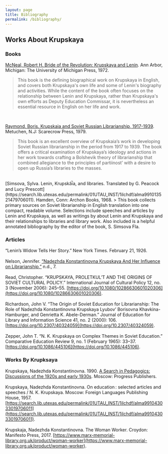 ```yaml
---
layout: page
title: Bibliography
permalink: /bibliography/
---
```


## Works About Krupskaya

### Books

[McNeal, Robert H. Bride of the Revolution: Krupskaya and Lenin](https://search.lib.utexas.edu/permalink/01UTAU_INST/be14ds/alma991049217599706011). Ann Arbor, Michigan: The University of Michigan Press, 1972.
> This book is the defining biographical work on Krupskaya in English, and covers both Krupskaya's own life and some of Lenin's biography and activities. While the content of the book often focuses on the relationship between Lenin and Krupskaya, rather than Krupskaya's own efforts as Deputy Education Commissar, it is nevertheless an essential resource in English on her life and work.

<br />

[Raymond, Boris. Krupskaia and Soviet Russian Librarianship, 1917-1939](https://search.lib.utexas.edu/permalink/01UTAU_INST/1ilchdf/alma991050066209706011). Metuchen, N.J: Scarecrow Press, 1979.
> This book is an excellent overview of Krupskaia’s work in developing Soviet Russian librarianship in the period from 1917 to 1939. The book offers a critical examination of Krupskaya’s ideology and actions in her work towards crafting a Bolshevik theory of librarianship that combined allegiance to the principles of partiinost’ with a desire to open up Russia’s libraries to the masses. 

<br />
[Simsova, Sylva. Lenin, Krupska︠i︡a, and libraries. Translated by G. Peacock and Lucy Prescott](https://search.lib.utexas.edu/permalink/01UTAU_INST/1ilchdf/alma991013521479706011). Hamden, Conn: Archon Books, 1968.
> This book collects primary sources on Soviet librarianship in English translation into one compact, readable volume. Selections include speeches and articles by Lenin and Krupskaya, as well as writings by about Lenin and Krupskaya and their relationships to libraries and library work. Also included is a helpful annotated bibliography by the editor of the book, S. Simsova Fla.


### Articles
“Lenin’s Widow Tells Her Story.” New York Times. February 21, 1926.
<br />
<br />
Nelson, Jennifer. [“Nadezhda Konstantinovna Krupskaya And Her Influence on Librarianship,”](https://jccronin.weebly.com/uploads/2/7/1/8/2718811/krupskaya.pdf) n.d., 7.
<br />
<br />
Read, Christopher. “KRUPSKAYA, PROLETKUL’T AND THE ORIGINS OF SOVIET CULTURAL POLICY.” International Journal of Cultural Policy 12, no. 3 (November 2006): 245–55. [https://doi.org/10.1080/10286630601020306](https://doi.org/10.1080/10286630601020306).
<br />
<br />
Richardson, John V. “The Origin of Soviet Education for Librarianship: The Role of Nadezhda Konstantinovna Krupskaya Lyubov’ Borisovna Khavkina-Hamburger, and Genrietta K. Abele-Derman.” Journal of Education for Library and Information Science 41, no. 2 (2000): 106. [https://doi.org/10.2307/40324059](https://doi.org/10.2307/40324059).
<br />
<br />
Zepper, John T. “N. K. Krupskaya on Complex Themes in Soviet Education.” Comparative Education Review 9, no. 1 (February 1965): 33–37. [https://doi.org/10.1086/445106](https://doi.org/10.1086/445106).
<br />
### Works By Krupksaya
Krupskaya, Nadezhda Konstantinovna. 1990. [A Search in Pedagogics: Discussions of the 1920s and early 1930s](https://firstsearch.oclc.org/WebZ/FSPage?pagename=record:sessionid=fsapp2-42710-k55oye41-6gpnym:entitypagenum=5:0:entitycurrecno=1). Moscow: Progress Publishers.
<br />
<br />
Krupskaya, Nadezhda Konstantinovna. On education : selected articles and speeches / N. K. Krupskaya. Moscow: Foreign Languages Publishing House, 1957.
[https://search.lib.utexas.edu/permalink/01UTAU_INST/1ilchdf/alma991043033019706011](https://search.lib.utexas.edu/permalink/01UTAU_INST/1ilchdf/alma991043033019706011).
<br />
<br />
Krupskaja, Nadezhda Konstantinovna. The Woman Worker. Croydon: Manifesto Press, 2017.
[https://www.marx-memorial-library.org.uk/product/woman-worker](https://www.marx-memorial-library.org.uk/product/woman-worker).


